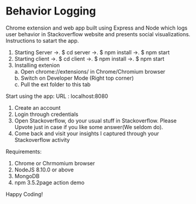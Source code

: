 # Behavior Logging
Chrome extension and web app built using Express and Node which logs user behavior in Stackoverflow website and presents social visualizations. 
Instructions to satart the app.
1. Starting Server
  ->. $ cd server
  ->. $ npm install
  ->. $ npm start
2. Starting client
  ->. $ cd client
  ->. $ npm install
  ->. $ npm start
3. Installing extenion <br />
      a. Open chrome://extensions/ in Chrome/Chromium browser <br />
      b. Switch on Developer Mode (Right top corner) <br />
      c. Pull the ext folder to this tab <br />

Start using the app: URL : localhost:8080
1. Create an account
2. Login through credentials
3. Open Stackoverflow, do your usual stuff in Stackoverflow. Please Upvote just in case if you like some answer(We seldom do).
4. Come back and visit your insights I captured through your Stackoverflow activity

Requirements:
1. Chrome or Chrmomium browser
2. NodeJS 8.10.0 or above
3. MongoDB
4. npm 3.5.2page action demo

Happy Coding!
